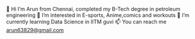 

👋 Hi I’m Arun from Chennai, completed my B-Tech degree in petroleum engineering
👀 I’m interested in E-sports, Anime,comics and workouts
🌱 I’m currently learning Data Science in IITM guvi
📫 You can reach me arun63829@gmail.com
